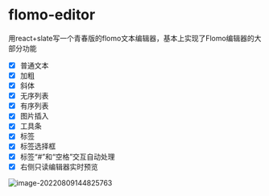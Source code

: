 # flomo-editor
用react+slate写一个青春版的flomo文本编辑器，基本上实现了Flomo编辑器的大部分功能

- [x] 普通文本
- [x] 加粗
- [x] 斜体
- [x] 无序列表
- [x] 有序列表
- [x] 图片插入
- [x] 工具条
- [x] 标签
- [x] 标签选择框
- [x] 标签“#”和“空格”交互自动处理
- [x] 右侧只读编辑器实时预览

![image-20220809144825763](https://www.kffhi.com/public/images/20220809/pic.png)
